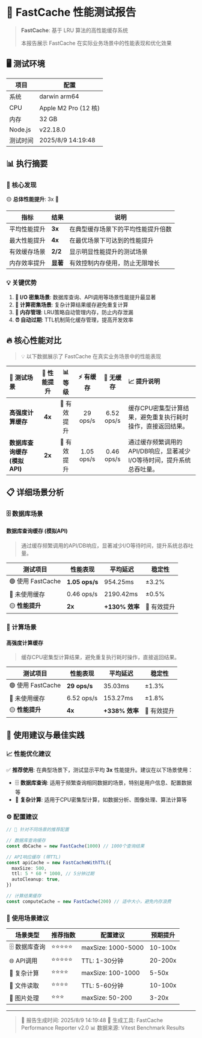 # 🚀 FastCache 性能测试报告

> **FastCache**: 基于 LRU 算法的高性能缓存系统
>
> 本报告展示 FastCache 在实际业务场景中的性能表现和优化效果

## 🖥️ 测试环境

| 项目     | 配置                 |
| -------- | -------------------- |
| 系统     | darwin arm64         |
| CPU      | Apple M2 Pro (12 核) |
| 内存     | 32 GB                |
| Node.js  | v22.18.0             |
| 测试时间 | 2025/8/9 14:19:48    |

## 📊 执行摘要

### 🎯 核心发现

🟡 **总体性能提升**: 3x 🔺

| 指标         | 结果     | 说明                               |
| ------------ | -------- | ---------------------------------- |
| 平均性能提升 | **3x**   | 在典型缓存场景下的平均性能提升倍数 |
| 最大性能提升 | **4x**   | 在最优场景下可达到的性能提升       |
| 有效缓存场景 | **2/2**  | 显示明显性能提升的测试场景         |
| 内存效率提升 | **显著** | 有效控制内存使用，防止无限增长     |

### 💡 关键优势

1. **🚀 I/O 密集场景**: 数据库查询、API调用等场景性能提升最显著
2. **🧮 计算密集场景**: 复杂计算结果缓存避免重复计算
3. **💾 内存管理**: LRU策略自动管理内存，防止内存泄漏
4. **⏰ 自动过期**: TTL机制简化缓存管理，提高开发效率

## 🔥 核心性能对比

> 💡 以下数据展示了 FastCache 在真实业务场景中的性能表现

| 🎯 测试场景                  | 🚀 性能提升 |   📊 等级   | ⚡ 有缓存  | 🐌 无缓存  | 📈 提升说明                                                           |
| :--------------------------- | :---------: | :---------: | :--------: | :--------: | :-------------------------------------------------------------------- |
| **高强度计算缓存**           |   **4x**    | 🔺 有效提升 |  29 ops/s  | 6.52 ops/s | 缓存CPU密集型计算结果，避免重复执行耗时操作，直接返回结果。           |
| **数据库查询缓存 (模拟API)** |   **2x**    | 🔺 有效提升 | 1.05 ops/s | 0.46 ops/s | 通过缓存频繁调用的API/DB响应，显著减少I/O等待时间，提升系统总吞吐量。 |

## 📋 详细场景分析

### 🗄️ 数据库场景

#### 数据库查询缓存 (模拟API)

> 通过缓存频繁调用的API/DB响应，显著减少I/O等待时间，提升系统总吞吐量。

| 测试项目          | 性能表现       | 平均延迟       | 稳定性      |
| ----------------- | -------------- | -------------- | ----------- |
| 🟢 使用 FastCache | **1.05 ops/s** | 954.25ms       | ±3.2%       |
| 🔴 未使用缓存     | 0.46 ops/s     | 2190.42ms      | ±0.5%       |
| 🟡 **性能提升**   | **2x**         | **+130% 效率** | 🔺 有效提升 |

### 🧮 计算场景

#### 高强度计算缓存

> 缓存CPU密集型计算结果，避免重复执行耗时操作，直接返回结果。

| 测试项目          | 性能表现     | 平均延迟       | 稳定性      |
| ----------------- | ------------ | -------------- | ----------- |
| 🟢 使用 FastCache | **29 ops/s** | 35.03ms        | ±1.3%       |
| 🔴 未使用缓存     | 6.52 ops/s   | 153.27ms       | ±1.8%       |
| 🟡 **性能提升**   | **4x**       | **+338% 效率** | 🔺 有效提升 |

## 🚀 使用建议与最佳实践

### 📈 性能优化建议

✅ **推荐使用**: 在典型场景下，测试显示平均 **3x** 性能提升。建议在以下场景使用：

- 🗄️ **数据库查询**: 适用于频繁查询相同数据的场景，特别是用户信息、配置数据等
- 🧮 **复杂计算**: 适用于CPU密集型计算，如数据分析、图像处理、算法计算等

### ⚙️ 配置建议

```typescript
// 🎯 针对不同场景的推荐配置

// 数据库查询缓存
const dbCache = new FastCache(1000) // 1000个查询结果

// API响应缓存 (带TTL)
const apiCache = new FastCacheWithTTL({
  maxSize: 500,
  ttl: 5 * 60 * 1000, // 5分钟过期
  autoCleanup: true,
})

// 计算结果缓存
const computeCache = new FastCache(200) // 适中大小，避免内存浪费
```

### 🎯 使用场景建议

| 场景类型      | 推荐指数   | 配置建议           | 预期提升 |
| ------------- | ---------- | ------------------ | -------- |
| 🗄️ 数据库查询 | ⭐⭐⭐⭐⭐ | maxSize: 1000-5000 | 10-100x  |
| 🌐 API调用    | ⭐⭐⭐⭐⭐ | TTL: 1-30分钟      | 20-200x  |
| 🧮 复杂计算   | ⭐⭐⭐⭐   | maxSize: 100-1000  | 5-50x    |
| 📁 文件读取   | ⭐⭐⭐⭐   | TTL: 5-60分钟      | 10-100x  |
| 🎨 图片处理   | ⭐⭐⭐     | maxSize: 50-200    | 3-20x    |

---

> 📝 报告生成时间: 2025/8/9 14:19:48
> 🔧 生成工具: FastCache Performance Reporter v2.0
> 📊 数据来源: Vitest Benchmark Results
